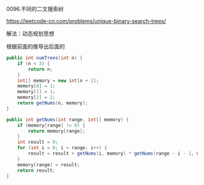 0096.不同的二叉搜索树

https://leetcode-cn.com/problems/unique-binary-search-trees/

解法：动态规划思想

根据前面的推导出后面的


```java
public int numTrees(int n) {
    if (n < 3) {
        return n;
    }
    int[] memory = new int[n + 1];
    memory[0] = 1;
    memory[1] = 1;
    memory[2] = 2;
    return getNums(n, memory);
}

public int getNums(int range, int[] memory) {
    if (memory[range] != 0) {
        return memory[range];
    }
    int result = 0;
    for (int i = 0; i < range; i++) {
        result = result + getNums(i, memory) * getNums(range - i - 1, memory);
    }
    memory[range] = result;
    return result;
}
```

